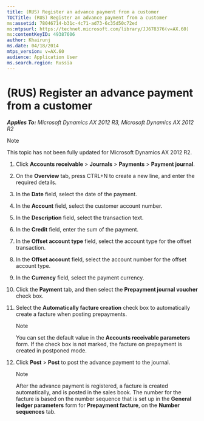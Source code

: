 ```yaml
---
title: (RUS) Register an advance payment from a customer
TOCTitle: (RUS) Register an advance payment from a customer
ms:assetid: 78046714-b31c-4c71-ad73-6c35d50c72ed
ms:mtpsurl: https://technet.microsoft.com/library/JJ678376(v=AX.60)
ms:contentKeyID: 49387606
author: Khairunj
ms.date: 04/18/2014
mtps_version: v=AX.60
audience: Application User
ms.search.region: Russia
---
```


# (RUS) Register an advance payment from a customer 


_**Applies To:** Microsoft Dynamics AX 2012 R3, Microsoft Dynamics AX 2012 R2_


> [!NOTE]
> <P>This topic has not been fully updated for Microsoft Dynamics AX 2012 R2.</P>



1.  Click **Accounts receivable** \> **Journals** \> **Payments** \> **Payment journal**.

2.  On the **Overview** tab, press CTRL+N to create a new line, and enter the required details.

3.  In the **Date** field, select the date of the payment.

4.  In the **Account** field, select the customer account number.

5.  In the **Description** field, select the transaction text.

6.  In the **Credit** field, enter the sum of the payment.

7.  In the **Offset account type** field, select the account type for the offset transaction.

8.  In the **Offset account** field, select the account number for the offset account type.

9.  In the **Currency** field, select the payment currency.

10. Click the **Payment** tab, and then select the **Prepayment journal voucher** check box.

11. Select the **Automatically facture creation** check box to automatically create a facture when posting prepayments.
    

    > [!NOTE]
    > <P>You can set the default value in the <STRONG>Accounts receivable parameters</STRONG> form. If the check box is not marked, the facture on prepayment is created in postponed mode.</P>



12. Click **Post** \> **Post** to post the advance payment to the journal.
    

    > [!NOTE]
    > <P>After the advance payment is registered, a facture is created automatically, and is posted in the sales book. The number for the facture is based on the number sequence that is set up in the <STRONG>General ledger parameters</STRONG> form for <STRONG>Prepayment facture</STRONG>, on the <STRONG>Number sequences</STRONG> tab.</P>


  



